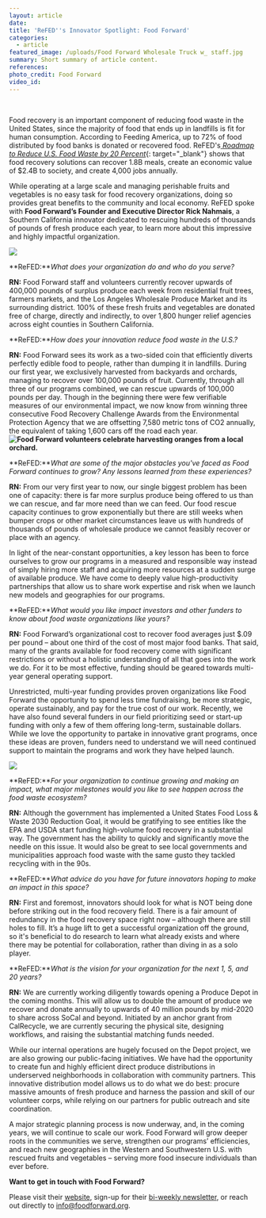 ```yaml
---
layout: article
date:
title: 'ReFED''s Innovator Spotlight: Food Forward'
categories:
  - article
featured_image: /uploads/Food Forward Wholesale Truck w_ staff.jpg
summary: Short summary of article content.
references:
photo_credit: Food Forward
video_id:
---
```


&nbsp;

Food recovery is an important component of reducing food waste in the United States, since the majority of food that ends up in landfills is fit for human consumption. According to Feeding America, up to 72% of food distributed by food banks is donated or recovered food. ReFED's[ *Roadmap to Reduce U.S. Food Waste by 20 Percent*](https://www.refed.com/downloads/ReFED_Report_2016.pdf){: target="_blank"} shows that food recovery solutions can recover 1.8B meals, create an economic value of $2.4B to society, and create 4,000 jobs annually.

While operating at a large scale and managing perishable fruits and vegetables is no easy task for food recovery organizations, doing so provides great benefits to the community and local economy. ReFED spoke with **Food Forward’s Founder and Executive Director Rick Nahmais**, a Southern California innovator dedicated to rescuing hundreds of thousands of pounds of fresh produce each year, to learn more about this impressive and highly impactful organization.

![](/uploads/ricknahmias-photo.jpg)

**ReFED:***What does your organization do and who do you serve?*

**RN:** Food Forward staff and volunteers currently recover upwards of 400,000 pounds of surplus produce each week from residential fruit trees, farmers markets, and the Los Angeles Wholesale Produce Market and its surrounding district. 100% of these fresh fruits and vegetables are donated free of charge, directly and indirectly, to over 1,800 hunger relief agencies across eight counties in Southern California.

**ReFED:***How does your innovation reduce food waste in the U.S.?*

**RN:** Food Forward sees its work as a two-sided coin that efficiently diverts perfectly edible food to people, rather than dumping it in landfills. During our first year, we exclusively harvested from backyards and orchards, managing to recover over 100,000 pounds of fruit. Currently, through all three of our programs combined, we can rescue upwards of 100,000 pounds per day. Though in the beginning there were few verifiable measures of our environmental impact, we now know from winning three consecutive Food Recovery Challenge Awards from the Environmental Protection Agency that we are offsetting 7,580 metric tons of CO2 annually, the equivalent of taking 1,600 cars off the road each year. **![Food Forward volunteers celebrate harvesting oranges from a local orchard.](/uploads/huntington-gardens---backyard-harvest-1.jpg)**

**ReFED:***What are some of the major obstacles you've faced as Food Forward continues to grow? Any lessons learned from these experiences?*

**RN:** From our very first year to now, our single biggest problem has been one of capacity: there is far more surplus produce being offered to us than we can rescue, and far more need than we can feed. Our food rescue capacity continues to grow exponentially but there are still weeks when bumper crops or other market circumstances leave us with hundreds of thousands of pounds of wholesale produce we cannot feasibly recover or place with an agency.

In light of the near-constant opportunities, a key lesson has been to force ourselves to grow our programs in a measured and responsible way instead of simply hiring more staff and acquiring more resources at a sudden surge of available produce. We have come to deeply value high-productivity partnerships that allow us to share work expertise and risk when we launch new models and geographies for our programs.

**ReFED:***What would you like impact investors and other funders to know about food waste organizations like yours?*

**RN:** Food Forward’s organizational cost to recover food averages just $.09 per pound – about one third of the cost of most major food banks. That said, many of the grants available for food recovery come with significant restrictions or without a holistic understanding of all that goes into the work we do. For it to be most effective, funding should be geared towards multi-year general operating support.

Unrestricted, multi-year funding provides proven organizations like Food Forward the opportunity to spend less time fundraising, be more strategic, operate sustainably, and pay for the true cost of our work. Recently, we have also found several funders in our field prioritizing seed or start-up funding with only a few of them offering long-term, sustainable dollars. While we love the opportunity to partake in innovative grant programs, once these ideas are proven, funders need to understand we will need continued support to maintain the programs and work they have helped launch.

![](/uploads/inglewood-distribution---food-forward-1.jpg)

**ReFED:***For your organization to continue growing and making an impact, what major milestones would you like to see happen across the food waste ecosystem?*

**RN:** Although the government has implemented a United States Food Loss & Waste 2030 Reduction Goal, it would be gratifying to see entities like the EPA and USDA start funding high-volume food recovery in a substantial way. The government has the ability to quickly and significantly move the needle on this issue. It would also be great to see local governments and municipalities approach food waste with the same gusto they tackled recycling with in the 90s.

**ReFED:***What advice do you have for future innovators hoping to make an impact in this space?*

**RN:** First and foremost, innovators should look for what is NOT being done before striking out in the food recovery field. There is a fair amount of redundancy in the food recovery space right now – although there are still holes to fill. It’s a huge lift to get a successful organization off the ground, so it's beneficial to do research to learn what already exists and where there may be potential for collaboration, rather than diving in as a solo player.

**ReFED:***What is the vision for your organization for the next 1, 5, and 20 years?*

**RN:** We are currently working diligently towards opening a Produce Depot in the coming months. This will allow us to double the amount of produce we recover and donate annually to upwards of 40 million pounds by mid-2020 to share across SoCal and beyond. Initiated by an anchor grant from CalRecycle, we are currently securing the physical site, designing workflows, and raising the substantial matching funds needed.

While our internal operations are hugely focused on the Depot project, we are also growing our public-facing initiatives. We have had the opportunity to create fun and highly efficient direct produce distributions in underserved neighborhoods in collaboration with community partners. This innovative distribution model allows us to do what we do best: procure massive amounts of fresh produce and harness the passion and skill of our volunteer corps, while relying on our partners for public outreach and site coordination.

A major strategic planning process is now underway, and, in the coming years, we will continue to scale our work. Food Forward will grow deeper roots in the communities we serve, strengthen our programs’ efficiencies, and reach new geographies in the Western and Southwestern U.S. with rescued fruits and vegetables – serving more food insecure individuals than ever before.

**Want to get in touch with Food Forward?**

Please visit their [website](www.foodforward.org), sign-up for their [bi-weekly newsletter](foodforward.org/signup), or reach out directly to [info@foodforward.org](mailto:info@foodforward.org).